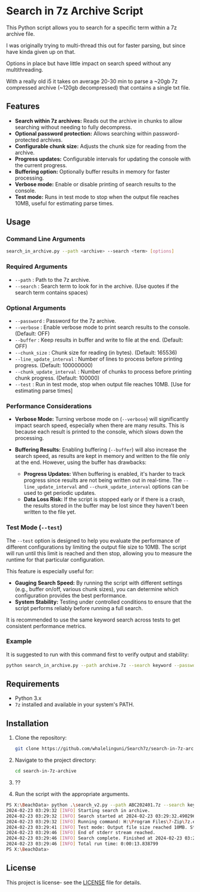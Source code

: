 
# Search in 7z Archive Script

This Python script allows you to search for a specific term within a 7z archive file.

I was originally trying to multi-thread this out for faster parsing, but since have kinda given up on that. 

Options in place but have little impact on search speed without any multithreading.

With a really old i5 it takes on average 20-30 min to parse a ~20gb 7z compressed archive (~120gb decompressed) that contains a single txt file.

## Features

- **Search within 7z archives:** Reads out the archive in chunks to allow searching without needing to fully decompress.
- **Optional password protection:** Allows searching within password-protected archives.
- **Configurable chunk size:** Adjusts the chunk size for reading from the archive.
- **Progress updates:** Configurable intervals for updating the console with the current progress.
- **Buffering option:** Optionally buffer results in memory for faster processing.
- **Verbose mode:** Enable or disable printing of search results to the console.
- **Test mode:** Runs in test mode to stop when the output file reaches 10MB, useful for estimating parse times.

## Usage

### Command Line Arguments

```bash
search_in_archive.py --path <archive> --search <term> [options]
```

### Required Arguments

- `--path` : Path to the 7z archive.
- `--search` : Search term to look for in the archive. (Use quotes if the search term contains spaces)

### Optional Arguments

- `--password` : Password for the 7z archive.
- `--verbose` : Enable verbose mode to print search results to the console. (Default: OFF)
- `--buffer` : Keep results in buffer and write to file at the end. (Default: OFF)
- `--chunk_size` : Chunk size for reading (in bytes). (Default: 165536)
- `--line_update_interval` : Number of lines to process before printing progress. (Default: 100000000)
- `--chunk_update_interval` : Number of chunks to process before printing chunk progress. (Default: 100000)
- `--test` : Run in test mode, stop when output file reaches 10MB. [Use for estimating parse times]

### Performance Considerations

- **Verbose Mode:** Turning verbose mode on (`--verbose`) will significantly impact search speed, especially when there are many results. This is because each result is printed to the console, which slows down the processing.
  
- **Buffering Results:** Enabling buffering (`--buffer`) will also increase the search speed, as results are kept in memory and written to the file only at the end. However, using the buffer has drawbacks:
  - **Progress Updates:** When buffering is enabled, it's harder to track progress since results are not being written out in real-time. The `--line_update_interval` and `--chunk_update_interval` options can be used to get periodic updates.
  - **Data Loss Risk:** If the script is stopped early or if there is a crash, the results stored in the buffer may be lost since they haven't been written to the file yet.

### Test Mode (`--test`)

The `--test` option is designed to help you evaluate the performance of different configurations by limiting the output file size to 10MB. The script will run until this limit is reached and then stop, allowing you to measure the runtime for that particular configuration. 

This feature is especially useful for:
- **Gauging Search Speed:** By running the script with different settings (e.g., buffer on/off, various chunk sizes), you can determine which configuration provides the best performance.
- **System Stability:** Testing under controlled conditions to ensure that the script performs reliably before running a full search.

It is recommended to use the same keyword search across tests to get consistent performance metrics.

### Example

It is suggested to run with this command first to verify output and stability:

```bash
python search_in_archive.py --path archive.7z --search keyword --password SecretPassword --buffer --test
```

## Requirements

- Python 3.x
- `7z` installed and available in your system's PATH.

## Installation

1. Clone the repository:
   ```bash
   git clone https://github.com/whalelinguni/Search7z/search-in-7z-archive.git
   ```
2. Navigate to the project directory:
   ```bash
   cd search-in-7z-archive
   ```
3. ??

4. Run the script with the appropriate arguments.

```bash
PS X:\BeachData> python .\search_v2.py --path ABC202401.7z --search keyword --password https://password.io/ --test
2024-02-23 03:29:32 [INFO] Starting search in archive.
2024-02-23 03:29:32 [INFO] Search started at 2024-02-23 03:29:32.490296
2024-02-23 03:29:32 [INFO] Running command: H:\Program Files\7-Zip\7z.exe x -so -phttps://password.io/ ABC202401.7z
2024-02-23 03:29:41 [INFO] Test mode: Output file size reached 10MB. Stopping...
2024-02-23 03:29:46 [INFO] End of stderr stream reached.
2024-02-23 03:29:46 [INFO] Search complete. Finished at 2024-02-23 03:29:46.329095
2024-02-23 03:29:46 [INFO] Total run time: 0:00:13.838799
PS X:\BeachData>
```

## License

This project is license- see the [LICENSE](LICENSE) file for details.
